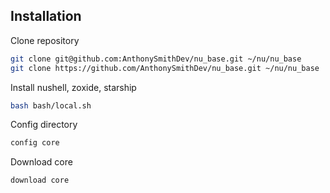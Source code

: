 
## Installation

Clone repository

```bash
git clone git@github.com:AnthonySmithDev/nu_base.git ~/nu/nu_base
git clone https://github.com/AnthonySmithDev/nu_base.git ~/nu/nu_base
```

Install nushell, zoxide, starship

```bash
bash bash/local.sh
```

Config directory

```bash
config core
```

Download core

```bash
download core
```

